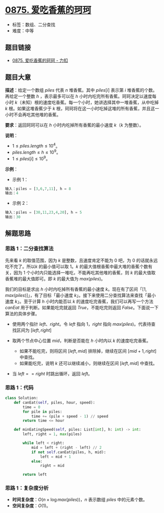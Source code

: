 # [0875. 爱吃香蕉的珂珂](https://leetcode.cn/problems/koko-eating-bananas/)

- 标签：数组、二分查找
- 难度：中等

## 题目链接

- [0875. 爱吃香蕉的珂珂 - 力扣](https://leetcode.cn/problems/koko-eating-bananas/)

## 题目大意

**描述**：给定一个数组 $piles$ 代表 $n$ 堆香蕉。其中 $piles[i]$ 表示第 $i$ 堆香蕉的个数。再给定一个整数 $h$ ，表示最多可以在 $h$ 小时内吃完所有香蕉。珂珂决定以速度每小时 $k$（未知）根的速度吃香蕉。每一个小时，她讲选择其中一堆香蕉，从中吃掉 $k$ 根。如果这堆香蕉少于 $k$ 根，珂珂将在这一小时吃掉这堆的所有香蕉，并且这一小时不会再吃其他堆的香蕉。  

**要求**：返回珂珂可以在 $h$ 小时内吃掉所有香蕉的最小速度 $k$（$k$ 为整数）。

**说明**：

- $1 \le piles.length \le 10^4$。
- $piles.length \le h \le 10^9$。
- $1 \le piles[i] \le 10^9$。

**示例**：

- 示例 1：

```python
输入：piles = [3,6,7,11], h = 8
输出：4
```

- 示例 2：

```python
输入：piles = [30,11,23,4,20], h = 5
输出：30
```

## 解题思路

### 思路 1：二分查找算法

先来看 $k$ 的取值范围，因为 $k$ 是整数，且速度肯定不能为 $0$ 吧，为 $0$ 的话就永远吃不完了。所以$k$ 的最小值可以取 $1$。$k$ 的最大值根香蕉中最大堆的香蕉个数有关，因为 $1$ 个小时内只能选择一堆吃，不能再吃其他堆的香蕉，则 $k$ 的最大值取香蕉堆的最大值即可。即 $k$ 的最大值为 $max(piles)$。

我们的目标是求出 $h$ 小时内吃掉所有香蕉的最小速度 $k$。现在有了区间「$[1, max(piles)]$」，有了目标「最小速度 $k$」。接下来使用二分查找算法来查找「最小速度 $k$」。至于计算 $h$ 小时内能否以 $k$ 的速度吃完香蕉，我们可以再写一个方法 $canEat$ 用于判断。如果能吃完就返回 $True$，不能吃完则返回 $False$。下面说一下算法的具体步骤。

- 使用两个指针 $left$、$right$。令 $left$ 指向 $1$，$right$ 指向 $max(piles)$。代表待查找区间为 $[left, right]$

- 取两个节点中心位置 $mid$，判断是否能在 $h$ 小时内以 $k$ 的速度吃完香蕉。
  - 如果不能吃完，则将区间 $[left, mid]$ 排除掉，继续在区间 $[mid + 1, right]$ 中查找。
  - 如果能吃完，说明 $k$ 还可以继续减小，则继续在区间 $[left, mid]$ 中查找。
- 当 $left == right$ 时跳出循环，返回 $left$。

### 思路 1：代码

```python
class Solution:
    def canEat(self, piles, hour, speed):
        time = 0
        for pile in piles:
            time += (pile + speed - 1) // speed
        return time <= hour

    def minEatingSpeed(self, piles: List[int], h: int) -> int:
        left, right = 1, max(piles)

        while left < right:
            mid = left + (right - left) // 2
            if not self.canEat(piles, h, mid):
                left = mid + 1
            else:
                right = mid

        return left
```

### 思路 1：复杂度分析

- **时间复杂度**：$O(n \times \log max(piles))$，$n$ 表示数组 $piles$ 中的元素个数。
- **空间复杂度**：$O(1)$。

